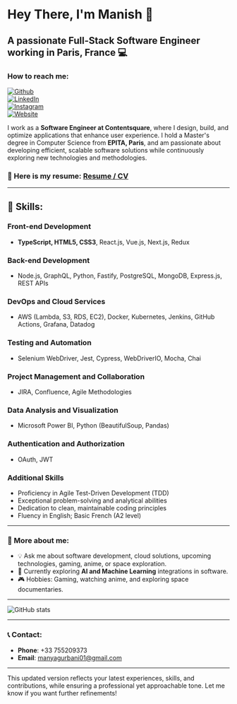 # Hey There, I'm Manish 👋

## A passionate Full-Stack Software Engineer working in Paris, France 💻

### How to reach me:
[![Github](https://img.shields.io/badge/-Github-000?style=flat&logo=Github&logoColor=white)](https://github.com/MaGu1997)  
[![LinkedIn](https://img.shields.io/badge/-LinkedIn-blue?style=flat&logo=Linkedin&logoColor=white)](https://www.linkedin.com/in/gurbanimanish/)  
[![Instagram](https://img.shields.io/badge/-Instagram-c13584?style=flat&labelColor=c13584&logo=instagram&logoColor=white)](https://www.instagram.com/manishgurbani_/)  
[![Website](https://img.shields.io/badge/-Portfolio-brightgreen?style=flat&logo=Website&logoColor=brightgreen)](https://magu1997.github.io/)

I work as a **Software Engineer at Contentsquare**, where I design, build, and optimize applications that enhance user experience. I hold a Master's degree in Computer Science from **EPITA, Paris**, and am passionate about developing efficient, scalable software solutions while continuously exploring new technologies and methodologies.

### 📄 Here is my resume: [Resume / CV]((https://drive.google.com/file/d/1jDP079JY5WywU3Y0Z7D6IORjHnIJv_Ju/view?usp=sharing))

---

## 🚀 Skills:

### Front-end Development
- **TypeScript, HTML5, CSS3**, React.js, Vue.js, Next.js, Redux

### Back-end Development
- Node.js, GraphQL, Python, Fastify, PostgreSQL, MongoDB, Express.js, REST APIs

### DevOps and Cloud Services
- AWS (Lambda, S3, RDS, EC2), Docker, Kubernetes, Jenkins, GitHub Actions, Grafana, Datadog

### Testing and Automation
- Selenium WebDriver, Jest, Cypress, WebDriverIO, Mocha, Chai

### Project Management and Collaboration
- JIRA, Confluence, Agile Methodologies

### Data Analysis and Visualization
- Microsoft Power BI, Python (BeautifulSoup, Pandas)

### Authentication and Authorization
- OAuth, JWT

### Additional Skills
- Proficiency in Agile Test-Driven Development (TDD)
- Exceptional problem-solving and analytical abilities
- Dedication to clean, maintainable coding principles
- Fluency in English; Basic French (A2 level)

---

### 🔭 More about me:
- 💡 Ask me about software development, cloud solutions, upcoming technologies, gaming, anime, or space exploration.  
- 🌱 Currently exploring **AI and Machine Learning** integrations in software.  
- 🎮 Hobbies: Gaming, watching anime, and exploring space documentaries.

---

![GitHub stats](https://github-readme-stats.vercel.app/api?username=magu1997&show_icons=true&locale=en)

---

### 📞 Contact:
- **Phone**: +33 755209373  
- **Email**: [manyagurbani01@gmail.com](mailto:manyagurbani01@gmail.com)  

---

This updated version reflects your latest experiences, skills, and contributions, while ensuring a professional yet approachable tone. Let me know if you want further refinements!
